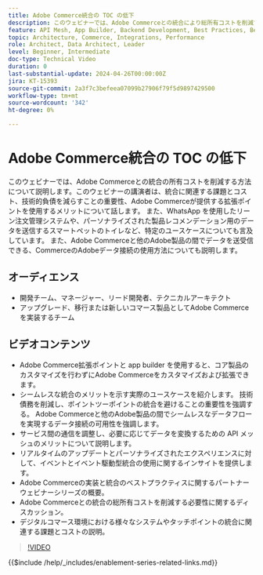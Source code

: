 ```yaml
---
title: Adobe Commerce統合の TOC の低下
description: このウェビナーでは、Adobe Commerceとの統合により総所有コストを削減するためのベストプラクティスについて説明します。 従来の統合の課題に重点を置き、拡張ポイントと他のExperience Cloudとのネイティブ統合を使用して、コストを削減し、ROI を向上させる方法を強調しています。 目標は、コアをカスタマイズせずに製品を柔軟に拡張し、メンテナンスやアップグレードを容易にすることです。
feature: API Mesh, App Builder, Backend Development, Best Practices, Best Practices, Extensibility, Integration
topic: Architecture, Commerce, Integrations, Performance
role: Architect, Data Architect, Leader
level: Beginner, Intermediate
doc-type: Technical Video
duration: 0
last-substantial-update: 2024-04-26T00:00:00Z
jira: KT-15393
source-git-commit: 2a3f7c3befeea07099b27906f79f5d9897429500
workflow-type: tm+mt
source-wordcount: '342'
ht-degree: 0%

---
```



# Adobe Commerce統合の TOC の低下

このウェビナーでは、Adobe Commerceとの統合の所有コストを削減する方法について説明します。&#x200B; このウェビナーの講演者は、統合に関連する課題とコスト、技術的負債を減らすことの重要性、Adobe Commerceが提供する拡張ポイントを使用するメリットについて話します。 また、WhatsApp を使用したリーン注文管理システムや、パーソナライズされた製品レコメンデーション用のデータを送信するスマートペットのトイレなど、特定のユースケースについても言及しています。  また、Adobe Commerceと他のAdobe製品の間でデータを送受信できる、CommerceのAdobeデータ接続の使用方法についても説明します。

## オーディエンス

* 開発チーム、マネージャー、リード開発者、テクニカルアーキテクト
* アップグレード、移行または新しいコマース製品としてAdobe Commerceを実装するチーム

## ビデオコンテンツ

* Adobe Commerce拡張ポイントと app builder を使用すると、コア製品のカスタマイズを行わずにAdobe Commerceをカスタマイズおよび拡張できます。
* シームレスな統合のメリットを示す実際のユースケースを紹介します。
技術債務を削減し、ポイントツーポイントの統合を避けることの重要性を強調する。
Adobe Commerceと他のAdobe製品の間でシームレスなデータフローを実現するデータ接続の可用性を強調します。
* サービス間の通信を調整し、必要に応じてデータを変換するための API メッシュのメリットについて説明します。
* リアルタイムのアップデートとパーソナライズされたエクスペリエンスに対して、イベントとイベント駆動型統合の使用に関するインサイトを提供します。
* Adobe Commerceの実装と統合のベストプラクティスに関するパートナーウェビナーシリーズの概要。
* Adobe Commerceとの統合の総所有コストを削減する必要性に関するディスカッション。
* デジタルコマース環境における様々なシステムやタッチポイントの統合に関連する課題とコストの説明。

>[!VIDEO](https://video.tv.adobe.com/v/3428768?learn=on)

{{$include /help/_includes/enablement-series-related-links.md}}
